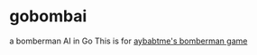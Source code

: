 gobombai
========

a bomberman AI in Go
This is for [aybabtme's bomberman game](https://github.com/aybabtme/bomberman)
